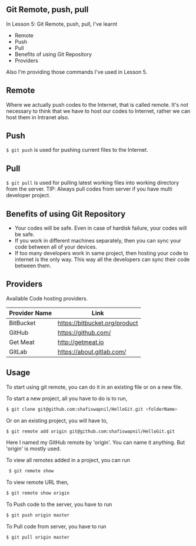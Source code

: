 ## Git Remote, push, pull
In Lesson 5: Git Remote, push, pull, I've learnt
  - Remote
  - Push
  - Pull
  - Benefits of using Git Repository
  - Providers

Also I'm providing those commands I've used in Lesson 5.

## Remote
Where we actually push codes to the Internet, that is called remote. It's not necessary to think that we have to host our codes to Internet, rather we can host them in Intranet also.

## Push
``` $ git push ``` is used for pushing current files to the Internet.

## Pull
``` $ git pull ``` is used for pulling latest working files into working directory from the server.
TIP: Always pull codes from server if you have multi developer project.

## Benefits of using Git Repository
   - Your codes will be safe. Even in case of hardisk failure, your codes will be safe.
   - If you work in different machines separately, then you can sync your code between all of your devices.
   - If too many developers work in same project, then hosting your code to internet is the only way. This way all the developers can sync their code between them.

## Providers
Available Code hosting providers.

| Provider Name | Link |
| ------ | ------ |
| BitBucket | https://bitbucket.org/product |
| GitHub | https://github.com/ |
| Get Meat | http://getmeat.io |
| GitLab | https://about.gitlab.com/ |

## Usage
To start using git remote, you can do it in an existing file or on a new file.

To start a new project, all you have to do is to run,
```sh
$ git clone git@github.com:shafiswapnil/HelloGit.git <folderName>
```

Or on an existing project, you will have to,
```sh
$ git remote add origin git@github.com:shafiswapnil/HelloGit.git
```
Here I named my GitHub remote by 'origin'. You can name it anything. But 'origin' is mostly used.

To view all remotes added in a project, you can run
```sh
 $ git remote show
```

To view remote URL then,
```sh
$ git remote show origin
```

To Push code to the server, you have to run
```sh
$ git push origin master
```

To Pull code from server, you have to run
```sh
$ git pull origin master
```